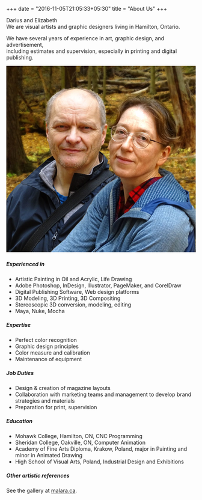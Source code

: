 +++
date = "2016-11-05T21:05:33+05:30"
title = "About Us"
+++

Darius and Elizabeth</br>
We are visual artists and graphic designers living in Hamilton, Ontario.

We have several years of experience in art, graphic design, and advertisement,</br>
including estimates and supervision, especially in printing and digital publishing.

![sample image](/img/portfolio/D+E_portrait.jpg)

##### Experienced in

* Artistic Painting in Oil and Acrylic, Life Drawing
* Adobe Photoshop, InDesign, Illustrator, PageMaker, and CorelDraw
* Digital Publishing Software, Web design platforms
* 3D Modeling, 3D Printing, 3D Compositing
* Stereoscopic 3D conversion, modeling, editing
* Maya, Nuke, Mocha

##### Expertise

* Perfect color recognition
* Graphic design principles
* Color measure and calibration
* Maintenance of equipment

##### Job Duties

* Design & creation of magazine layouts
* Collaboration with marketing teams and management to develop brand strategies and materials
* Preparation for print, supervision

##### Education

* Mohawk College, Hamilton, ON, CNC Programming
* Sheridan College, Oakville, ON, Computer Animation
* Academy of Fine Arts Diploma, Krakow, Poland, major in Painting and minor in Animated Drawing
* High School of Visual Arts, Poland, Industrial Design and Exhibitions

##### Other artistic references

<p>See the gallery at <a href="https://malara.ca/" target="_blank">malara.ca</a>.</p>
